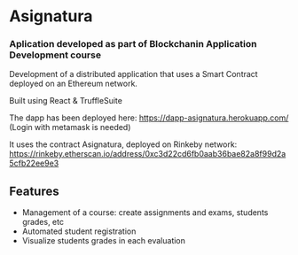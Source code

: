 # Asignatura
### Aplication developed as part of Blockchanin Application Development course

Development of a distributed application that uses a Smart Contract deployed on an Ethereum network. 

Built using React & TruffleSuite

The dapp has been deployed here: https://dapp-asignatura.herokuapp.com/ (Login with metamask is needed)

It uses the contract Asignatura, deployed on Rinkeby network: https://rinkeby.etherscan.io/address/0xc3d22cd6fb0aab36bae82a8f99d2a5cfb22ee9e3

## Features
* Management of a course: create assignments and exams, students grades, etc
* Automated student registration
* Visualize students grades in each evaluation
